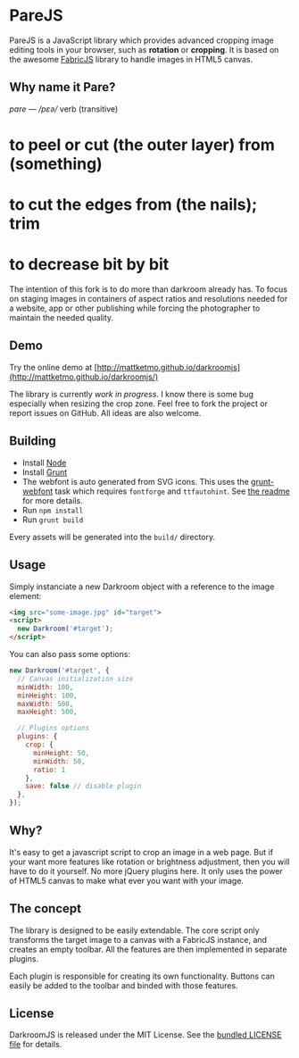 # PareJS

PareJS is a JavaScript library which provides advanced cropping image editing tools in
your browser, such as **rotation** or **cropping**. It is based on the awesome
[FabricJS](http://fabricjs.com/) library to handle images in HTML5 canvas.

## Why name it Pare?
*pare — /pɛə/*
verb (transitive) 
# to peel or cut (the outer layer) from (something)
# to cut the edges from (the nails); trim
# to decrease bit by bit

The intention of this fork is to do more than darkroom already has. To focus on staging images in containers of aspect ratios and resolutions needed for a website, app or other publishing while forcing the photographer to maintain the needed quality.

## Demo

Try the online demo at [http://mattketmo.github.io/darkroomjs](http://mattketmo.github.io/darkroomjs/)

The library is currently *work in progress*.
I know there is some bug especially when resizing the crop zone.
Feel free to fork the project or report issues on GitHub.
All ideas are also welcome.

## Building

- Install [Node](http://nodejs.org/)
- Install [Grunt](http://gruntjs.com/)
- The webfont is auto generated from SVG icons.
  This uses the [grunt-webfont](https://github.com/sapegin/grunt-webfont) task which
  requires `fontforge` and `ttfautohint`. See [the readme](https://github.com/sapegin/grunt-webfont#installation)
  for more details.
- Run `npm install`
- Run `grunt build`

Every assets will be generated into the `build/` directory.

## Usage

Simply instanciate a new Darkroom object with a reference to the image element:

```html
<img src="some-image.jpg" id="target">
<script>
  new Darkroom('#target');
</script>
```

You can also pass some options:

```javascript
new Darkroom('#target', {
  // Canvas initialization size
  minWidth: 100,
  minHeight: 100,
  maxWidth: 500,
  maxHeight: 500,

  // Plugins options
  plugins: {
    crop: {
      minHeight: 50,
      minWidth: 50,
      ratio: 1
    },
    save: false // disable plugin
  },
});
```

## Why?

It's easy to get a javascript script to crop an image in a web page.
But if your want more features like rotation or brightness adjustment, then you
will have to do it yourself. No more jQuery plugins here.
It only uses the power of HTML5 canvas to make what ever you want with your image.

## The concept

The library is designed to be easily extendable. The core script only transforms
the target image to a canvas with a FabricJS instance, and creates an empty toolbar.
All the features are then implemented in separate plugins.

Each plugin is responsible for creating its own functionality.
Buttons can easily be added to the toolbar and binded with those features.

## License

DarkroomJS is released under the MIT License. See the [bundled LICENSE file](LICENSE)
for details.

